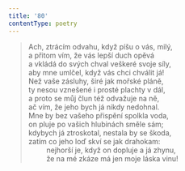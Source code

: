 ```yaml
---
title: '80'
contentType: poetry
---
```


<section>

> Ach, ztrácím odvahu, když píšu o vás, milý,  
> a přitom vím, že vás lepší duch opěvá  
> a vkládá do svých chval veškeré svoje síly,  
> aby mne umlčel, když vás chci chválit já!  
> Než vaše zásluhy, širé jak mořské pláně,  
> ty nesou vznešené i prosté plachty v dál,  
> a proto se můj člun též odvažuje na ně,  
> ač vím, že jeho bych já nikdy nedohnal.  
> Mne by bez vašeho přispění spolkla voda,  
> on pluje po vašich hlubinách směle sám;  
> kdybych já ztroskotal, nestala by se škoda,  
> zatím co jeho loď skví se jak drahokam:  
>          nejhorší je, když on dopluje a já zhynu,  
>          že na mé zkáze má jen moje láska vinu!

</section>

